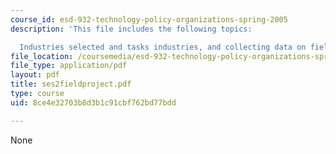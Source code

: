 ```yaml
---
course_id: esd-932-technology-policy-organizations-spring-2005
description: 'This file includes the following topics:

  Industries selected and tasks industries, and collecting data on field projects.'
file_location: /coursemedia/esd-932-technology-policy-organizations-spring-2005/8ce4e32703b8d3b1c91cbf762bd77bdd_ses2fieldproject.pdf
file_type: application/pdf
layout: pdf
title: ses2fieldproject.pdf
type: course
uid: 8ce4e32703b8d3b1c91cbf762bd77bdd

---
```

None